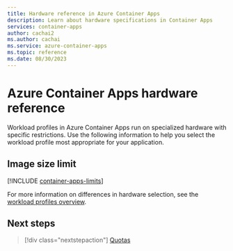 ```yaml
---
title: Hardware reference in Azure Container Apps
description: Learn about hardware specifications in Container Apps
services: container-apps
author: cachai2
ms.author: cachai
ms.service: azure-container-apps
ms.topic: reference
ms.date: 08/30/2023
---
```


# Azure Container Apps hardware reference

Workload profiles in Azure Container Apps run on specialized hardware with specific restrictions. Use the following information to help you select the workload profile most appropriate for your application.

## Image size limit

[!INCLUDE [container-apps-limits](../../includes/container-apps/container-apps-limits.md)]

For more information on differences in hardware selection, see the [workload profiles overview](workload-profiles-overview.md).

## Next steps

> [!div class="nextstepaction"]
> [Quotas](quotas.md)
